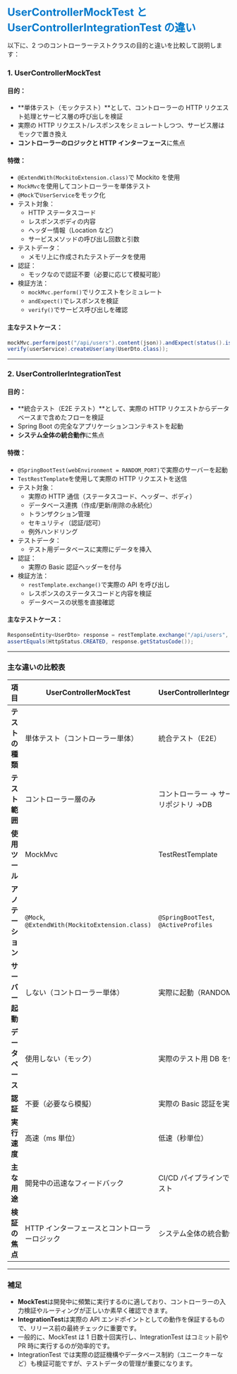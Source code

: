 <span style="color: #007acc; font-weight: bold; font-size: 1.5rem;">UserControllerMockTest と UserControllerIntegrationTest の違い</span>

以下に、2 つのコントローラーテストクラスの目的と違いを比較して説明します：

### 1. **UserControllerMockTest**

#### 目的：

- **単体テスト（モックテスト）**として、コントローラーの HTTP リクエスト処理とサービス層の呼び出しを検証
- 実際の HTTP リクエスト/レスポンスをシミュレートしつつ、サービス層はモックで置き換え
- **コントローラーのロジックと HTTP インターフェース**に焦点

#### 特徴：

- `@ExtendWith(MockitoExtension.class)`で Mockito を使用
- `MockMvc`を使用してコントローラーを単体テスト
- `@Mock`で`UserService`をモック化
- テスト対象：
  - HTTP ステータスコード
  - レスポンスボディの内容
  - ヘッダー情報（Location など）
  - サービスメソッドの呼び出し回数と引数
- テストデータ：
  - メモリ上に作成されたテストデータを使用
- 認証：
  - モックなので認証不要（必要に応じて模擬可能）
- 検証方法：
  - `mockMvc.perform()`でリクエストをシミュレート
  - `andExpect()`でレスポンスを検証
  - `verify()`でサービス呼び出しを確認

#### 主なテストケース：

```java
mockMvc.perform(post("/api/users").content(json)).andExpect(status().isCreated());
verify(userService).createUser(any(UserDto.class));
```

---

### 2. **UserControllerIntegrationTest**

#### 目的：

- **統合テスト（E2E テスト）**として、実際の HTTP リクエストからデータベースまで含めたフローを検証
- Spring Boot の完全なアプリケーションコンテキストを起動
- **システム全体の統合動作**に焦点

#### 特徴：

- `@SpringBootTest(webEnvironment = RANDOM_PORT)`で実際のサーバーを起動
- `TestRestTemplate`を使用して実際の HTTP リクエストを送信
- テスト対象：
  - 実際の HTTP 通信（ステータスコード、ヘッダー、ボディ）
  - データベース連携（作成/更新/削除の永続化）
  - トランザクション管理
  - セキュリティ（認証/認可）
  - 例外ハンドリング
- テストデータ：
  - テスト用データベースに実際にデータを挿入
- 認証：
  - 実際の Basic 認証ヘッダーを付与
- 検証方法：
  - `restTemplate.exchange()`で実際の API を呼び出し
  - レスポンスのステータスコードと内容を検証
  - データベースの状態を直接確認

#### 主なテストケース：

```java
ResponseEntity<UserDto> response = restTemplate.exchange("/api/users", POST, request, UserDto.class);
assertEquals(HttpStatus.CREATED, response.getStatusCode());
```

---

### 主な違いの比較表

| 項目               | UserControllerMockTest                         | UserControllerIntegrationTest              |
| ------------------ | ---------------------------------------------- | ------------------------------------------ |
| **テストの種類**   | 単体テスト（コントローラー単体）               | 統合テスト（E2E）                          |
| **テスト範囲**     | コントローラー層のみ                           | コントローラー → サービス → リポジトリ →DB |
| **使用ツール**     | MockMvc                                        | TestRestTemplate                           |
| **アノテーション** | `@Mock`, `@ExtendWith(MockitoExtension.class)` | `@SpringBootTest`, `@ActiveProfiles`       |
| **サーバー起動**   | しない（コントローラー単体）                   | 実際に起動（RANDOM_PORT）                  |
| **データベース**   | 使用しない（モック）                           | 実際のテスト用 DB を使用                   |
| **認証**           | 不要（必要なら模擬）                           | 実際の Basic 認証を実施                    |
| **実行速度**       | 高速（ms 単位）                                | 低速（秒単位）                             |
| **主な用途**       | 開発中の迅速なフィードバック                   | CI/CD パイプラインでの結合テスト           |
| **検証の焦点**     | HTTP インターフェースとコントローラーロジック  | システム全体の統合動作                     |

---

### 補足

- **MockTest**は開発中に頻繁に実行するのに適しており、コントローラーの入力検証やルーティングが正しいか素早く確認できます。
- **IntegrationTest**は実際の API エンドポイントとしての動作を保証するもので、リリース前の最終チェックに重要です。
- 一般的に、MockTest は 1 日数十回実行し、IntegrationTest はコミット前や PR 時に実行するのが効率的です。
- IntegrationTest では実際の認証機構やデータベース制約（ユニークキーなど）も検証可能ですが、テストデータの管理が重要になります。
